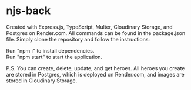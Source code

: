 # njs-back
Created with Express.js, TypeScript,  Multer, Cloudinary Storage, and Postgres on Render.com.
All commands can be found in the package.json file.
Simply clone the repository and follow the instructions:

Run "npm i" to install dependencies.<br>
Run "npm start" to start the application.


P.S. You can create, delete, update, and get heroes.
All heroes you create are stored in Postgres, which is deployed on Render.com, and images are stored in Cloudinary Storage.
